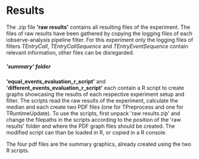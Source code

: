 # Results

The .zip file **'raw results'** contains all resulting files of the experiment. The files of raw results have been 
gathered by copying the logging files of each iobserve-analysis pipeline filter. For this experiment only the logging 
files of filters *TEntryCall*, *TEntryCallSequence* and *TEntryEventSequence* contain relevant information, other files can 
be disregarded.

##### **'summary' folder**
**'equal_events_evaluation_r_script'** and **'different_events_evaluation_r_script'** each contain a R script to create
graphs showcasing the results of each respective experiment setup and filter.
The scripts read the raw results of the experiment, calculate the median and each create two PDF files (one for 
TPreprocess and one for TRuntimeUpdate).
To use the scripts, first unpack 'raw results.zip' and change the filepaths in the scripts according to the position of
the 'raw results' folder and where the PDF graph files should be created.
The modified script can than be loaded in R, or copied in a R console.

The four pdf files are the summary graphics, already created using the two R scripts.
